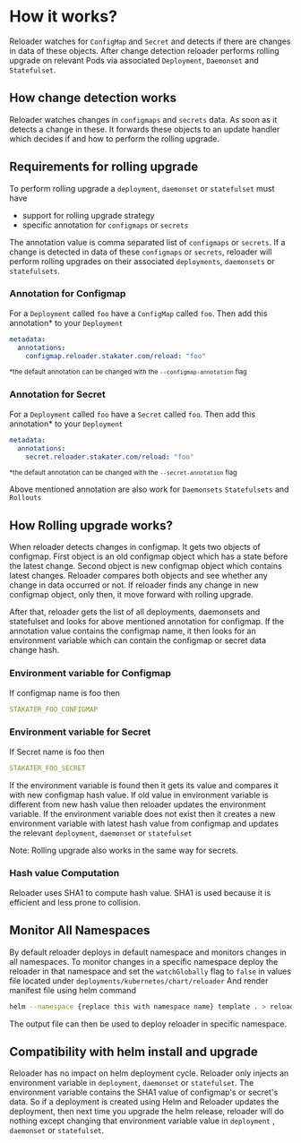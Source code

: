 # How it works?

Reloader watches for `ConfigMap` and `Secret` and detects if there are changes in data of these objects. After change detection reloader performs rolling upgrade on relevant Pods via associated `Deployment`, `Daemonset` and `Statefulset`.

## How change detection works

Reloader watches changes in `configmaps` and `secrets` data. As soon as it detects a change in these. It forwards these objects to an update handler which decides if and how to perform the rolling upgrade.

## Requirements for rolling upgrade

To perform rolling upgrade a `deployment`, `daemonset` or `statefulset` must have

- support for rolling upgrade strategy
- specific annotation for `configmaps` or `secrets`

The annotation value is comma separated list of `configmaps` or `secrets`. If a change is detected in data of these `configmaps` or `secrets`, reloader will perform rolling upgrades on their associated `deployments`, `daemonsets` or `statefulsets`.

### Annotation for Configmap

For a `Deployment` called `foo` have a `ConfigMap` called `foo`. Then add this annotation* to your `Deployment`

```yaml
metadata:
  annotations:
    configmap.reloader.stakater.com/reload: "foo"
```
<small>*the default annotation can be changed with the `--configmap-annotation` flag</small>

### Annotation for Secret

For a `Deployment` called `foo` have a `Secret` called `foo`. Then add this annotation* to your `Deployment`

```yaml
metadata:
  annotations:
    secret.reloader.stakater.com/reload: "foo"
```
<small>*the default annotation can be changed with the `--secret-annotation` flag</small>

Above mentioned annotation are also work for `Daemonsets` `Statefulsets` and `Rollouts`

## How Rolling upgrade works?

When reloader detects changes in configmap. It gets two objects of configmap. First object is an old configmap object which has a state before the latest change. Second object is new configmap object which contains latest changes. Reloader compares both objects and see whether any change in data occurred or not. If reloader finds any change in new configmap object, only then, it move forward with rolling upgrade.

After that, reloader gets the list of all deployments, daemonsets and statefulset and looks for above mentioned annotation for configmap. If the annotation value contains the configmap name, it then looks for an environment variable which can contain the configmap or secret data change hash.

### Environment variable for Configmap

If configmap name is foo then

```yaml
STAKATER_FOO_CONFIGMAP
```

### Environment variable for Secret

If Secret name is foo then

```yaml
STAKATER_FOO_SECRET
```

If the environment variable is found then it gets its value and compares it with new configmap hash value. If old value in environment variable is different from new hash value then reloader updates the environment variable. If the environment variable does not exist then it creates a new environment variable with latest hash value from configmap and updates the relevant `deployment`, `daemonset` or `statefulset`

Note: Rolling upgrade also works in the same way for secrets.

### Hash value Computation

Reloader uses SHA1 to compute hash value. SHA1 is used because it is efficient and less prone to collision.

## Monitor All Namespaces

By default reloader deploys in default namespace and monitors changes in all namespaces. To monitor changes in a specific namespace deploy the reloader in that namespace and set the `watchGlobally` flag to `false` in values file located under `deployments/kubernetes/chart/reloader`
And render manifest file using helm command
```bash
helm --namespace {replace this with namespace name} template . > reloader.yaml
```
The output file can then be used to deploy reloader in specific namespace.

## Compatibility with helm install and upgrade
Reloader has no impact on helm deployment cycle. Reloader only injects an environment variable in  `deployment`, `daemonset` or `statefulset`. The environment variable contains the SHA1 value of configmap's or secret's data. So  if a deployment is created using Helm and Reloader updates the deployment, then next time you upgrade the helm release, reloader will do nothing except changing that environment variable value in `deployment` , `daemonset` or `statefulset`.
